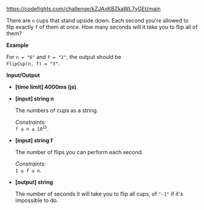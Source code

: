 https://codefights.com/challenge/kZJAxKBZkaWL7yGEt/main
<p>There are <code>n</code> cups that stand upside down. Each second you're allowed to flip exactly <code>f</code> of them at once. How many seconds will it take you to flip all of them?</p>
<p><strong>Example</strong></p>
<p>For <code>n = "6"</code> and <code>f = "2"</code>, the output should be<br>
<code>FlipCup(n, f) = "3"</code>.</p>
<p><strong>Input/Output</strong></p>
<ul>
<li><strong>[time limit] 4000ms (js)</strong></li>
</ul>
<ul>
<li>
<p><strong>[input] string n</strong></p>
<p>The numbers of cups as a string.</p>
<p><em>Constraints:</em><br>
<code>f ≤ n ≤ 10<sup>15</sup></code>.</p>
</li>
<li>
<p><strong>[input] string f</strong></p>
<p>The number of flips you can perform each second.</p>
<p><em>Constraints:</em><br>
<code>1 ≤ f ≤ n</code>.</p>
</li>
<li>
<p><strong>[output] string</strong></p>
<p>The number of seconds it will take you to flip all cups, of <code>"-1"</code> if it's impossible to do.</p>
</li>
</ul>
